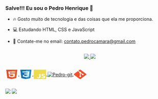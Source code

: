 ### Salve!!! Eu sou o Pedro Henrique 🤙

- 🔥 Gosto muito de tecnologia e das coisas que ela me proporciona.
- 💻 Estudando HTML, CSS e JavaScript
- 💬 Contate-me no email: contato.pedrocamara@gmail.com
  
  <br/>
  
  <div align="center">
  <a href="#">
  <img  width="49%" src="https://github-readme-stats.vercel.app/api?username=ph-santos&show_icons=true&theme=github_dark&include_all_commits=true&count_private=true"/>
  <img  width="48%" src="https://github-readme-stats.vercel.app/api/top-langs/?username=ph-santos&layout=compact&langs_count=7&theme=github_dark"/>
</div>
  
  <div style="display: inline_block"><br>
  <img align="center" alt="Pedro-HTML" height="30" width="40" src="https://raw.githubusercontent.com/devicons/devicon/master/icons/html5/html5-original.svg">
  <img align="center" alt="Pedro-CSS" height="30" width="40" src="https://raw.githubusercontent.com/devicons/devicon/master/icons/css3/css3-original.svg">
  <img align="center" alt="Pedro-Js" height="30" width="40" src="https://raw.githubusercontent.com/devicons/devicon/master/icons/javascript/javascript-plain.svg">
  <img align="center" alt="Pedro-git" height="30" width="40" src="https://cdn.jsdelivr.net/gh/devicons/devicon/icons/nodejs/nodejs-original.svg" />
  <img align="center" alt="Pedro-git" height="30" width="40" src="https://raw.githubusercontent.com/devicons/devicon/master/icons/git/git-original.svg">
</div>
  
  ##
  
  <div>  
  <a href = "mailto:contato.pedrocamara@gmail.com"><img src="https://img.shields.io/badge/Gmail-D14836?style=for-the-badge&logo=gmail&logoColor=white" target="_blank"></a>
  <a href="https://www.linkedin.com/in/dev-pedro-henrique/" target="_blank"><img src="https://img.shields.io/badge/-LinkedIn-%230077B5?style=for-the-badge&logo=linkedin&logoColor=white" target="_blank"></a> 
</div>
